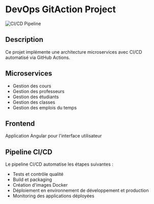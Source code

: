 # DevOps GitAction Project

![CI/CD Pipeline](https://github.com/serigne-mor-diouf/devospgitaction/actions/workflows/pipline.yml/badge.svg)

## Description
Ce projet implémente une architecture microservices avec CI/CD automatisé via GitHub Actions.

## Microservices
- Gestion des cours
- Gestion des professeurs
- Gestion des étudiants
- Gestion des classes
- Gestion des emplois du temps

## Frontend
Application Angular pour l'interface utilisateur

## Pipeline CI/CD
Le pipeline CI/CD automatise les étapes suivantes :
- Tests et contrôle qualité
- Build et packaging
- Création d'images Docker
- Déploiement en environnement de développement et production
- Monitoring des applications déployées
